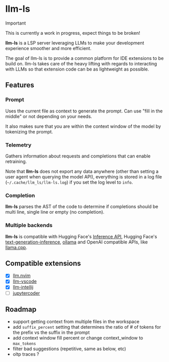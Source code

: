 # llm-ls

> [!IMPORTANT]
> This is currently a work in progress, expect things to be broken!

**llm-ls** is a LSP server leveraging LLMs to make your development experience smoother and more efficient.

The goal of llm-ls is to provide a common platform for IDE extensions to be build on. llm-ls takes care of the heavy lifting with regards to interacting with LLMs so that extension code can be as lightweight as possible.

## Features

### Prompt

Uses the current file as context to generate the prompt. Can use "fill in the middle" or not depending on your needs.

It also makes sure that you are within the context window of the model by tokenizing the prompt.

### Telemetry

Gathers information about requests and completions that can enable retraining.

Note that **llm-ls** does not export any data anywhere (other than setting a user agent when querying the model API), everything is stored in a log file (`~/.cache/llm_ls/llm-ls.log`) if you set the log level to `info`.

### Completion

**llm-ls** parses the AST of the code to determine if completions should be multi line, single line or empty (no completion).

### Multiple backends

**llm-ls** is compatible with Hugging Face's [Inference API](https://huggingface.co/docs/api-inference/en/index), Hugging Face's [text-generation-inference](https://github.com/huggingface/text-generation-inference), [ollama](https://github.com/ollama/ollama) and OpenAI compatible APIs, like [llama.cpp](https://github.com/ggerganov/llama.cpp/tree/master/examples/server).

## Compatible extensions

- [x] [llm.nvim](https://github.com/huggingface/llm.nvim)
- [x] [llm-vscode](https://github.com/huggingface/llm-vscode)
- [x] [llm-intellij](https://github.com/huggingface/llm-intellij)
- [ ] [jupytercoder](https://github.com/bigcode-project/jupytercoder)

## Roadmap

- support getting context from multiple files in the workspace
- add `suffix_percent` setting that determines the ratio of # of tokens for the prefix vs the suffix in the prompt
- add context window fill percent or change context_window to `max_tokens`
- filter bad suggestions (repetitive, same as below, etc)
- oltp traces ?
